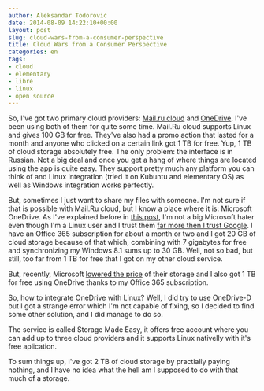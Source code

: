 ```yaml
---
author: Aleksandar Todorović
date: 2014-08-09 14:22:10+00:00
layout: post
slug: cloud-wars-from-a-consumer-perspective
title: Cloud Wars from a Consumer Perspective
categories: en
tags:
- cloud
- elementary
- libre
- linux
- open source
---
```


So, I've got two primary cloud providers: [Mail.ru cloud](https://cloud.mail.ru/) and [OneDrive](https://onedrive.live.com/). I've been using both of them for quite some time. Mail.Ru cloud supports Linux and gives 100 GB for free. They've also had a promo action that lasted for a month and anyone who clicked on a certain link got 1 TB for free. Yup, 1 TB of cloud storage absolutely free. The only problem: the interface is in Russian. Not a big deal and once you get a hang of where things are located using the app is quite easy. They support pretty much any platform you can think of and Linux integration (tried it on Kubuntu and elementary OS) as well as Windows integration works perfectly.

But, sometimes I just want to share my files with someone. I'm not sure if that is possible with Mail.Ru cloud, but I know a place where it is: Microsoft OneDrive. As I've explained before in [this post](http://aleksandartodorovic.wordpress.com/2014/08/05/confession-microsoft-is-not-so-bad/), I'm not a big Microsoft hater even though I'm a Linux user and I trust them [far more then I trust Google](http://aleksandartodorovic.wordpress.com/2014/08/08/mozilla-firefox-does-everyone-thing-of-it-just-as-an-alternative-to-chrome/). I have an Office 365 subscription for about a month or two and I got 20 GB of cloud storage because of that which, combining with 7 gigabytes for free
and synchronizing my Windows 8.1 sums up to 30 GB. Well, not so bad, but still, too far from 1 TB for free that I got on my other cloud service.

But, recently, Microsoft [lowered the price](http://mashable.com/2014/06/23/onedrive-price-cuts/) of their storage and I also got 1 TB for free using OneDrive thanks to my Office 365 subscription.

So, how to integrate OneDrive with Linux? Well, I did try to use OneDrive-D but I got a strange error which I'm not capable of fixing, so I decided to find some other solution, and I did manage to do so.

The service is called Storage Made Easy, it offers free account where you can add up to three cloud providers and it supports Linux nativelly with it's free aplication.

To sum things up, I've got 2 TB of cloud storage by practially paying nothing, and I have no idea what the hell am I supposed to do with that much of a storage.
